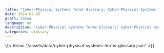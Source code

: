 ```yaml
---
title: "Cyber-Physical Systems Terms Glossary: Cyber-Physical Systems Terms in 2024"  
date: 2024-02-25
draft: false
language: en
description: "Cyber-Physical Systems Terms Glossary: Cyber-Physical Systems Terms in 2024 | Cyber-Physical Systems Terms Glossary"
categories: glossary
---
```


{{< terms "/assets/data/cyber-physical-systems-terms-glossary.json" >}}